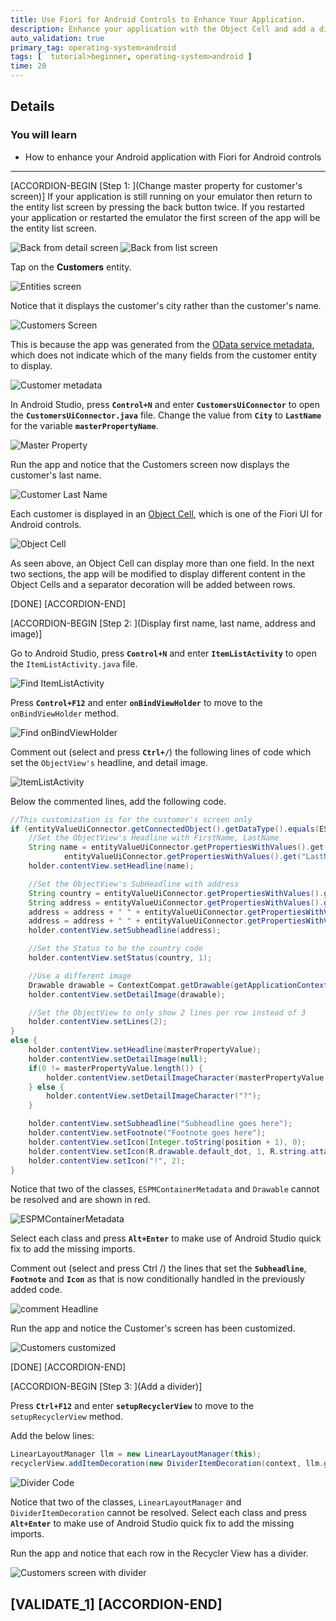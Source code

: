 ```yaml
---
title: Use Fiori for Android Controls to Enhance Your Application.
description: Enhance your application with the Object Cell and add a divider to cells in a list for customers. 
auto_validation: true
primary_tag: operating-system>android
tags: [  tutorial>beginner, operating-system>android ]
time: 20
---
```


## Details
### You will learn  
  - How to enhance your Android application with Fiori for Android controls

---

[ACCORDION-BEGIN [Step 1: ](Change master property for customer's screen)]
If your application is still running on your emulator then return to the entity list screen by pressing the back button twice. If you restarted your application or restarted the emulator the first screen of the app will be the entity list screen.

![Back from detail screen](back-from-detail.png)
![Back from list screen](back-from-list.png)

Tap on the **Customers** entity.

![Entities screen](entities-screen2.png)

Notice that it displays the customer's city rather than the customer's name.

![Customers Screen](original-customer.png)

This is because the app was generated from the <a target="_blank" href="https://hcpms-p2000464045trial.hanatrial.ondemand.com/mobileservices/origin/hcpms/ESPM.svc/v2/$metadata">OData service metadata</a>, which does not indicate which of the many fields from the customer entity to display.

![Customer metadata](metadata.png)

In Android Studio, press **`Control+N`** and enter **`CustomersUiConnector`** to open the **`CustomersUiConnector.java`** file.
Change the value from **`City`** to **`LastName`** for the variable **`masterPropertyName`**.

![Master Property](master-property.png)

Run the app and notice that the Customers screen now displays the customer's last name.

![Customer Last Name](customers-last-name.png)

Each customer is displayed in an <a target="_blank" href="https://help.sap.com/doc/c2d571df73104f72b9f1b73e06c5609a/Latest/en-US/docs/fioriui/object_cell.html">Object Cell</a>, which is one of the Fiori UI for Android controls.

![Object Cell](object-cell.png)

As seen above, an Object Cell can display more than one field.  In the next two sections, the app will be modified to display different content in the Object Cells and a separator decoration will be added between rows.

[DONE]
[ACCORDION-END]

[ACCORDION-BEGIN [Step 2: ](Display first name, last name, address and image)]

Go to Android Studio, press **`Control+N`** and enter **`ItemListActivity`** to open the `ItemListActivity.java` file.

![Find ItemListActivity](find-itemlistactivity.png)

Press **`Control+F12`** and enter **`onBindViewHolder`** to move to the `onBindViewHolder` method.

![Find onBindViewHolder](find-onBindViewHolder.png)

Comment out (select and press **`Ctrl+/`**) the following lines of code which set the `ObjectView's` headline, and detail image.

![ItemListActivity](ItemListActivity.png)

Below the commented lines, add the following code.

```Java
//This customization is for the customer's screen only
if (entityValueUiConnector.getConnectedObject().getDataType().equals(ESPMContainerMetadata.EntityTypes.customer)) {
    //Set the ObjectView's Headline with FirstName, LastName
    String name = entityValueUiConnector.getPropertiesWithValues().get("FirstName") + " " +
            entityValueUiConnector.getPropertiesWithValues().get("LastName");
    holder.contentView.setHeadline(name);

    //Set the ObjectView's SubHeadline with address
    String country = entityValueUiConnector.getPropertiesWithValues().get("Country");
    String address = entityValueUiConnector.getPropertiesWithValues().get("HouseNumber");
    address = address + " " + entityValueUiConnector.getPropertiesWithValues().get("Street");
    address = address + " " + entityValueUiConnector.getPropertiesWithValues().get("City");
    holder.contentView.setSubheadline(address);

    //Set the Status to be the country code
    holder.contentView.setStatus(country, 1);

    //Use a different image
    Drawable drawable = ContextCompat.getDrawable(getApplicationContext(), R.drawable.ic_account_circle_black_24dp);
    holder.contentView.setDetailImage(drawable);

    //Set the ObjectView to only show 2 lines per row instead of 3
    holder.contentView.setLines(2);
}
else {
    holder.contentView.setHeadline(masterPropertyValue);
    holder.contentView.setDetailImage(null);
    if(0 != masterPropertyValue.length()) {
        holder.contentView.setDetailImageCharacter(masterPropertyValue.substring(0, 1));
    } else {
        holder.contentView.setDetailImageCharacter("?");
    }

    holder.contentView.setSubheadline("Subheadline goes here");
    holder.contentView.setFootnote("Footnote goes here");
    holder.contentView.setIcon(Integer.toString(position + 1), 0);
    holder.contentView.setIcon(R.drawable.default_dot, 1, R.string.attachment_item_content_desc);
    holder.contentView.setIcon("!", 2);
}
```

Notice that two of the classes, `ESPMContainerMetadata` and `Drawable` cannot be resolved and are shown in red.  

![ESPMContainerMetadata](CustomersUIConnector.png)

Select each class and press **`Alt+Enter`** to make use of Android Studio quick fix to add the missing imports.

Comment out (select and press Ctrl /) the lines that set the **`Subheadline`**, **`Footnote`** and **`Icon`** as that is now conditionally handled in the previously added code.

![comment Headline](commentHeadline.png)

Run the app and notice the Customer's screen has been customized.

![Customers customized](customers-customized.png)

[DONE]
[ACCORDION-END]

[ACCORDION-BEGIN [Step 3: ](Add a divider)]

Press **`Ctrl+F12`** and enter **`setupRecyclerView`** to move to the `setupRecyclerView` method.

Add the below lines:

```Java
LinearLayoutManager llm = new LinearLayoutManager(this);
recyclerView.addItemDecoration(new DividerItemDecoration(context, llm.getOrientation()));
```
![Divider Code](divider-code.png)

Notice that two of the classes, `LinearLayoutManager` and `DividerItemDecoration` cannot be resolved.  Select each class and press  **`Alt+Enter`** to make use of Android Studio quick fix to add the missing imports.

Run the app and notice that each row in the Recycler View has a divider.

![Customers screen with divider](customer-with-divider.png)

[VALIDATE_1]
[ACCORDION-END]
---
